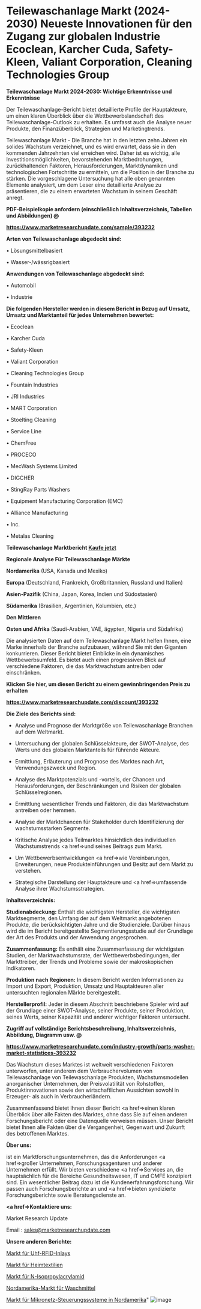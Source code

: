 # Teilewaschanlage Markt (2024-2030) Neueste Innovationen für den Zugang zur globalen Industrie Ecoclean, Karcher Cuda, Safety-Kleen, Valiant Corporation, Cleaning Technologies Group

<strong>Teilewaschanlage Markt 2024-2030: Wichtige Erkenntnisse und Erkenntnisse</strong>

Der Teilewaschanlage-Bericht bietet detaillierte Profile der Hauptakteure, um einen klaren Überblick über die Wettbewerbslandschaft des Teilewaschanlage-Outlook zu erhalten. Es umfasst auch die Analyse neuer Produkte, den Finanzüberblick, Strategien und Marketingtrends.

Teilewaschanlage Markt - Die Branche hat in den letzten zehn Jahren ein solides Wachstum verzeichnet, und es wird erwartet, dass sie in den kommenden Jahrzehnten viel erreichen wird. Daher ist es wichtig, alle Investitionsmöglichkeiten, bevorstehenden Marktbedrohungen, zurückhaltenden Faktoren, Herausforderungen, Marktdynamiken und technologischen Fortschritte zu ermitteln, um die Position in der Branche zu stärken. Die vorgeschlagene Untersuchung hat alle oben genannten Elemente analysiert, um dem Leser eine detaillierte Analyse zu präsentieren, die zu einem erwarteten Wachstum in seinem Geschäft anregt.



<strong><b>PDF-Beispielkopie anfordern (einschließlich Inhaltsverzeichnis, Tabellen und Abbildungen) @ </b></strong>

<strong><a href=https://www.marketresearchupdate.com/sample/393232>

<strong>https://www.marketresearchupdate.com/sample/393232</u></a></strong></strong>



<strong>Arten von Teilewaschanlage abgedeckt sind:</strong>

• Lösungsmittelbasiert

• Wasser-/wässrigbasiert



<strong>Anwendungen von Teilewaschanlage abgedeckt sind:</strong>

• Automobil

• Industrie



<strong>Die folgenden Hersteller werden in diesem Bericht in Bezug auf Umsatz, Umsatz und Marktanteil für jedes Unternehmen bewertet:</strong>

• Ecoclean

• Karcher Cuda

• Safety-Kleen

• Valiant Corporation

• Cleaning Technologies Group

• Fountain Industries

• JRI Industries

• MART Corporation

• Stoelting Cleaning

• Service Line

• ChemFree

• PROCECO

• MecWash Systems Limited

• DIGCHER

• StingRay Parts Washers

• Equipment Manufacturing Corporation (EMC)

• Alliance Manufacturing

• Inc.

• Metalas Cleaning



<strong>Teilewaschanlage Marktbericht <a href=https://www.marketresearchupdate.com/buynow/393232>Kaufe jetzt</a></strong>



<strong>Regionale Analyse Für Teilewaschanlage Märkte</strong>



<strong>Nordamerika</strong> (USA, Kanada und Mexiko)



<strong>Europa</strong> (Deutschland, Frankreich, Großbritannien, Russland und Italien)



<strong>Asien-Pazifik</strong> (China, Japan, Korea, Indien und Südostasien)



<strong>Südamerika</strong> (Brasilien, Argentinien, Kolumbien, etc.)



<strong>Den Mittleren</strong> 

<strong>Osten und Afrika</strong> (Saudi-Arabien, VAE, ägypten, Nigeria und Südafrika)

Die analysierten Daten auf dem Teilewaschanlage Markt helfen Ihnen, eine Marke innerhalb der Branche aufzubauen, während Sie mit den Giganten konkurrieren. Dieser Bericht bietet Einblicke in ein dynamisches Wettbewerbsumfeld. Es bietet auch einen progressiven Blick auf verschiedene Faktoren, die das Marktwachstum antreiben oder einschränken.



<strong>Klicken Sie hier, um diesen Bericht zu einem gewinnbringenden Preis zu erhalten
</strong>

<strong><a href=https://www.marketresearchupdate.com/discount/393232>https://www.marketresearchupdate.com/discount/393232</b></u></strong></a>



<strong>Die Ziele des Berichts sind:</strong>

- Analyse und Prognose der Marktgröße von Teilewaschanlage Branchen auf dem Weltmarkt.

- Untersuchung der globalen Schlüsselakteure, der SWOT-Analyse, des Werts und des globalen Marktanteils für führende Akteure.

- Ermittlung, Erläuterung und Prognose des Marktes nach Art, Verwendungszweck und Region.

- Analyse des Marktpotenzials und -vorteils, der Chancen und Herausforderungen, der Beschränkungen und Risiken der globalen Schlüsselregionen.

- Ermittlung wesentlicher Trends und Faktoren, die das Marktwachstum antreiben oder hemmen.

- Analyse der Marktchancen für Stakeholder durch Identifizierung der wachstumsstarken Segmente.

- Kritische Analyse jedes Teilmarktes hinsichtlich des individuellen Wachstumstrends <a href=>und</a> seines Beitrags zum Markt.

- Um Wettbewerbsentwicklungen <a href=>wie</a> Vereinbarungen, Erweiterungen, neue Produkteinführungen und Besitz auf dem Markt zu verstehen.

- Strategische Darstellung der Hauptakteure und <a href=>umfas</a>sende Analyse ihrer Wachstumsstrategien.



<strong>Inhaltsverzeichnis:</strong>



<strong>Studienabdeckung:</strong> Enthält die wichtigsten Hersteller, die wichtigsten Marktsegmente, den Umfang der auf dem Weltmarkt angebotenen Produkte, die berücksichtigten Jahre und die Studienziele. Darüber hinaus wird die im Bericht bereitgestellte Segmentierungsstudie auf der Grundlage der Art des Produkts und der Anwendung angesprochen.



<strong>Zusammenfassung:</strong> Es enthält eine Zusammenfassung der wichtigsten Studien, der Marktwachstumsrate, der Wettbewerbsbedingungen, der Markttreiber, der Trends und Probleme sowie der makroskopischen Indikatoren.



<strong>Produktion nach Regionen:</strong> In diesem Bericht werden Informationen zu Import und Export, Produktion, Umsatz und Hauptakteuren aller untersuchten regionalen Märkte bereitgestellt.



<strong>Herstellerprofil:</strong> Jeder in diesem Abschnitt beschriebene Spieler wird auf der Grundlage einer SWOT-Analyse, seiner Produkte, seiner Produktion, seines Werts, seiner Kapazität und anderer wichtiger Faktoren untersucht.



<strong><b>Zugriff auf vollständige Berichtsbeschreibung, Inhaltsverzeichnis, Abbildung, Diagramm usw. @ </b></strong>

<strong><a href=https://www.marketresearchupdate.com/industry-growth/parts-washer-market-statistices-393232>https://www.marketresearchupdate.com/industry-growth/parts-washer-market-statistices-393232</a></strong>

Das Wachstum dieses Marktes ist weltweit verschiedenen Faktoren unterworfen, unter anderem dem Verbrauchervolumen von Teilewaschanlage von Teilewaschanlage Produkten, Wachstumsmodellen anorganischer Unternehmen, der Preisvolatilität von Rohstoffen, Produktinnovationen sowie den wirtschaftlichen Aussichten sowohl in Erzeuger- als auch in Verbraucherländern.

Zusammenfassend bietet Ihnen dieser Bericht <a href=>einen</a> klaren Überblick über alle Fakten des Marktes, ohne dass Sie auf einen anderen Forschungsbericht oder eine Datenquelle verweisen müssen. Unser Bericht bietet Ihnen alle Fakten über die Vergangenheit, Gegenwart und Zukunft des betroffenen Marktes.



<strong>Über uns:</strong>

 ist ein Marktforschungsunternehmen, das die Anforderungen <a href=>großer</a> Unternehmen, Forschungsagenturen und anderer Unternehmen erfüllt. Wir bieten verschiedene <a href=>Services</a> an, die hauptsächlich für die Bereiche Gesundheitswesen, IT und CMFE konzipiert sind. Ein wesentlicher Beitrag dazu ist die Kundenerfahrungsforschung. Wir passen auch Forschungsberichte an und <a href=>bieten</a> syndizierte Forschungsberichte sowie Beratungsdienste an.



<strong><a href=>Kontaktiere uns:</a></strong>

Market Research Update

Email : sales@marketresearchupdate.com



<strong>Unsere anderen Berichte:</strong>

<a href=https://www.linkedin.com/pulse/uhf-rfid-inlays-market-2023-size-growth-trends>Markt für Uhf-RFID-Inlays</a>

<a href=https://www.linkedin.com/pulse/home-textiles-market-sizing-up-anticipating-trends>Markt für Heimtextilien</a>

<a href=https://www.linkedin.com/pulse/n-isopropyl-acrylamide-market-2023-remarking>Markt für N-Isopropylacrylamid</a>

<a href=https://www.linkedin.com/pulse/north-america-laundry-detergents-market-size>Nordamerika-Markt für Waschmittel</a>

<a href=https://www.linkedin.com/pulse/north-america-microgrid-control-systems-market-trends>Markt für Mikronetz-Steuerungssysteme in Nordamerika</a>"
![image](https://github.com/meghapanth/markettrends/assets/163847665/92081fbd-6cab-4c18-a95f-8c093b9df2c7)
